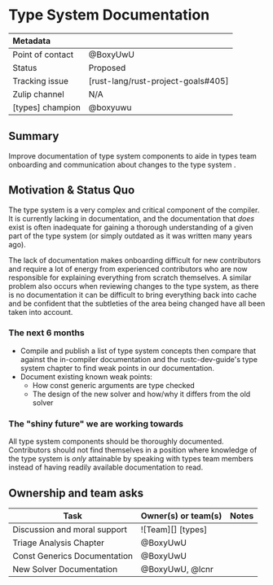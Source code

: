 # Type System Documentation

| Metadata         |                                    |
| :--              | :--                                |
| Point of contact | @BoxyUwU                           |
| Status           | Proposed                           |
| Tracking issue   | [rust-lang/rust-project-goals#405] |
| Zulip channel    | N/A                                |
| [types] champion | @boxyuwu                           |

## Summary

Improve documentation of type system components to aide in types team onboarding and communication about changes to the type system .

## Motivation & Status Quo

The type system is a very complex and critical component of the compiler. It is currently lacking in documentation, and the documentation that *does* exist is often inadequate for gaining a thorough understanding of a given part of the type system (or simply outdated as it was written many years ago).

The lack of documentation makes onboarding difficult for new contributors and require a lot of energy from experienced contributors who are now responsible for explaining everything from scratch themselves. A similar problem also occurs when reviewing changes to the type system, as there is no documentation it can be difficult to bring everything back into cache and be confident that the subtleties of the area being changed have all been taken into account.

### The next 6 months

- Compile and publish a list of type system concepts then compare that against the in-compiler documentation and the rustc-dev-guide's type system chapter to find weak points in our documentation.
- Document existing known weak points:
    - How const generic arguments are type checked
    - The design of the new solver and how/why it differs from the old solver

### The "shiny future" we are working towards

All type system components should be thoroughly documented. Contributors should not find themselves in a position where knowledge of the type system is *only* attainable by speaking with types team members instead of having readily available documentation to read.

## Ownership and team asks

| Task                         | Owner(s) or team(s) | Notes |
|------------------------------|---------------------|-------|
| Discussion and moral support | ![Team][] [types]   |       |
| Triage Analysis Chapter      | @BoxyUwU            |       |
| Const Generics Documentation | @BoxyUwU            |       |
| New Solver Documentation     | @BoxyUwU, @lcnr     |       |
